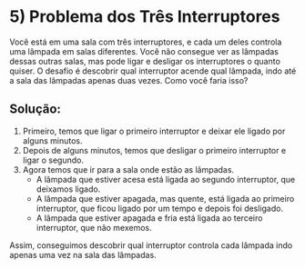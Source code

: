 # 5) Problema dos Três Interruptores

Você está em uma sala com três interruptores, e cada um deles controla uma lâmpada em salas diferentes. Você não consegue ver as lâmpadas dessas outras salas, mas pode ligar e desligar os interruptores o quanto quiser. O desafio é descobrir qual interruptor acende qual lâmpada, indo até a sala das lâmpadas apenas duas vezes. Como você faria isso?

## Solução:

1. Primeiro, temos que ligar o primeiro interruptor e deixar ele ligado por alguns minutos.
2. Depois de alguns minutos, temos que desligar o primeiro interruptor e ligar o segundo.
3. Agora temos que ir para a sala onde estão as lâmpadas.
   - A lâmpada que estiver acesa está ligada ao segundo interruptor, que deixamos ligado.
   - A lâmpada que estiver apagada, mas quente, está ligada ao primeiro interruptor, que ficou ligado por um tempo e depois foi desligado.
   - A lâmpada que estiver apagada e fria está ligada ao terceiro interruptor, que não mexemos.

Assim, conseguimos descobrir qual interruptor controla cada lâmpada indo apenas uma vez na sala das lâmpadas.
